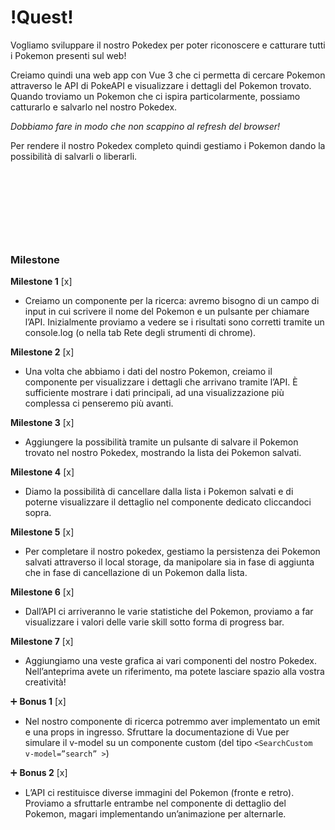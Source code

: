# !Quest! #

Vogliamo sviluppare il nostro Pokedex per poter riconoscere e catturare tutti i Pokemon presenti sul web!

Creiamo quindi una web app con Vue 3 che ci permetta di cercare Pokemon attraverso le API di PokeAPI e visualizzare i dettagli del Pokemon trovato. Quando troviamo un Pokemon che ci ispira particolarmente, possiamo catturarlo e salvarlo nel nostro Pokedex.

*Dobbiamo fare in modo che non scappino al refresh del browser!* 

Per rendere il nostro Pokedex completo quindi gestiamo i Pokemon dando la possibilità di salvarli o liberarli.  
  
&nbsp;

&nbsp;

&nbsp;

&nbsp;


### Milestone

**Milestone 1** [x]

- Creiamo un componente per la ricerca: avremo bisogno di un campo di input in cui scrivere il nome del Pokemon e un pulsante per chiamare l’API. Inizialmente proviamo a vedere se i risultati sono corretti tramite un console.log (o nella tab Rete degli strumenti di chrome).

**Milestone 2** [x]

- Una volta che abbiamo i dati del nostro Pokemon, creiamo il componente per visualizzare i dettagli che arrivano tramite l’API. È sufficiente mostrare i dati principali, ad una visualizzazione più complessa ci penseremo più avanti.

**Milestone 3** [x]

- Aggiungere la possibilità tramite un pulsante di salvare il Pokemon trovato nel nostro Pokedex, mostrando la lista dei Pokemon salvati. 

**Milestone 4** [x]

- Diamo la possibilità di cancellare dalla lista i Pokemon salvati e di poterne visualizzare il dettaglio nel componente dedicato cliccandoci sopra.

**Milestone 5** [x]

- Per completare il nostro pokedex, gestiamo la persistenza dei Pokemon salvati attraverso il local storage, da manipolare sia in fase di aggiunta che in fase di cancellazione di un Pokemon dalla lista.

**Milestone 6** [x]

- Dall’API ci arriveranno le varie statistiche del Pokemon, proviamo a far visualizzare i valori delle varie skill sotto forma di progress bar.

**Milestone 7** [x]

- Aggiungiamo una veste grafica ai vari componenti del nostro Pokedex. Nell’anteprima avete un riferimento, ma potete lasciare spazio alla vostra creatività!

➕ **Bonus 1** [x]

- Nel nostro componente di ricerca potremmo aver implementato un emit e una props in ingresso. Sfruttare la documentazione di Vue per simulare il v-model su un componente custom (del tipo `<SearchCustom v-model=”search” >`)

➕ **Bonus 2** [x]

- L’API ci restituisce diverse immagini del Pokemon (fronte e retro). Proviamo a sfruttarle entrambe nel componente di dettaglio del Pokemon, magari implementando un’animazione per alternarle.